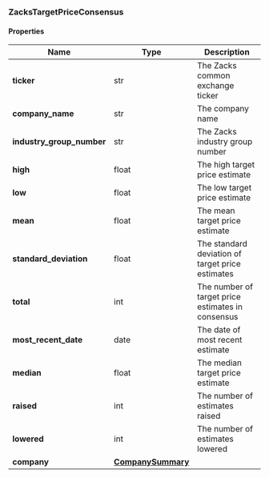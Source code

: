 

[//]: # (CLASS:ZacksTargetPriceConsensus)

[//]: # (KIND:object)

### ZacksTargetPriceConsensus

#### Properties

[//]: # (START_DEFINITION)

Name | Type | Description
------------ | ------------- | -------------
**ticker** | str | The Zacks common exchange ticker &nbsp;
**company_name** | str | The company name &nbsp;
**industry_group_number** | str | The Zacks industry group number &nbsp;
**high** | float | The high target price estimate &nbsp;
**low** | float | The low target price estimate &nbsp;
**mean** | float | The mean target price estimate &nbsp;
**standard_deviation** | float | The standard deviation of target price estimates &nbsp;
**total** | int | The number of target price estimates in consensus &nbsp;
**most_recent_date** | date | The date of most recent estimate &nbsp;
**median** | float | The median target price estimate &nbsp;
**raised** | int | The number of estimates raised &nbsp;
**lowered** | int | The number of estimates lowered &nbsp;
**company** | [**CompanySummary**](CompanySummary.md) |  &nbsp;

[//]: # (END_DEFINITION)


[//]: # (CONTAINED_CLASS:CompanySummary)



